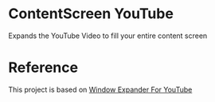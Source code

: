# ContentScreen YouTube
Expands the YouTube Video to fill your entire content screen

# Reference
This project is based on [Window Expander For YouTube](https://chrome.google.com/webstore/detail/window-expander-for-youtu/fkpaakpeehepibjpdmoocdaonognfiog)